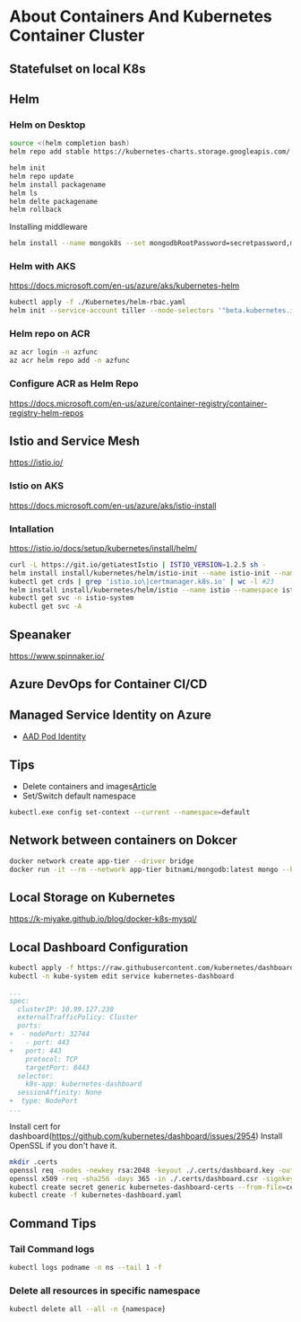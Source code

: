 # About Containers And Kubernetes Container Cluster

## Statefulset on local K8s

## Helm

### Helm on Desktop

```sh
source <(helm completion bash)
helm repo add stable https://kubernetes-charts.storage.googleapis.com/
```

```sh
helm init
helm repo update
helm install packagename
helm ls
helm delte packagename
helm rollback
```

Installing middleware

```sh
helm install --name mongok8s --set mongodbRootPassword=secretpassword,mongodbUsername=mongouser,mongodbPassword=mongoPa$$P0rd,mongodbDatabase=ks8 stable/mongodb
```

### Helm with AKS

https://docs.microsoft.com/en-us/azure/aks/kubernetes-helm

```sh
kubectl apply -f ./Kubernetes/helm-rbac.yaml
helm init --service-account tiller --node-selectors '"beta.kubernetes.io/os"="linux"'
```

### Helm repo on ACR

```sh
az acr login -n azfunc
az acr helm repo add -n azfunc
```

### Configure ACR as Helm Repo

https://docs.microsoft.com/en-us/azure/container-registry/container-registry-helm-repos

## Istio and Service Mesh

https://istio.io/

### Istio on AKS

https://docs.microsoft.com/en-us/azure/aks/istio-install

### Intallation

https://istio.io/docs/setup/kubernetes/install/helm/

```sh
curl -L https://git.io/getLatestIstio | ISTIO_VERSION=1.2.5 sh -
helm install install/kubernetes/helm/istio-init --name istio-init --namespace istio-system
kubectl get crds | grep 'istio.io\|certmanager.k8s.io' | wc -l #23
helm install install/kubernetes/helm/istio --name istio --namespace istio-system
kubectl get svc -n istio-system
kubectl get svc -A
```

## Speanaker

https://www.spinnaker.io/

## Azure DevOps for Container CI/CD

## Managed Service Identity on Azure

- [AAD Pod Identity](https://github.com/Azure/aad-pod-identity)

## Tips

- Delete containers and images[Article](https://www.digitalocean.com/community/tutorials/how-to-remove-docker-images-containers-and-volumes)
- Set/Switch default namespace

```sh
kubectl.exe config set-context --current --namespace=default
```

## Network between containers on Dokcer

```sh
docker network create app-tier --driver bridge
docker run -it --rm --network app-tier bitnami/mongodb:latest mongo --host mongodb-server
```

## Local Storage on Kubernetes

https://k-miyake.github.io/blog/docker-k8s-mysql/

## Local Dashboard Configuration

```sh
kubectl apply -f https://raw.githubusercontent.com/kubernetes/dashboard/v1.10.1/src/deploy/recommended/kubernetes-dashboard.yaml 
kubectl -n kube-system edit service kubernetes-dashboard
```

```diff:kubernetes-dashboard.yaml
...
spec:
  clusterIP: 10.99.127.230
  externalTrafficPolicy: Cluster
  ports:
+  - nodePort: 32744
-   - port: 443
+   port: 443
    protocol: TCP
    targetPort: 8443
  selector:
    k8s-app: kubernetes-dashboard
  sessionAffinity: None
+  type: NodePort
...
```

Install cert for dashboard(https://github.com/kubernetes/dashboard/issues/2954)
Install OpenSSL if you don't have it.

```sh
mkdir .certs
openssl req -nodes -newkey rsa:2048 -keyout ./.certs/dashboard.key -out ./.certs/dashboard.csr -subj "/C=/ST=/L=/O=/OU=/CN=kubernetes-dashboard"
openssl x509 -req -sha256 -days 365 -in ./.certs/dashboard.csr -signkey ./.certs/dashboard.key -out ./.certs/dashboard.crt
kubectl create secret generic kubernetes-dashboard-certs --from-file=certs -n kube-system
kubectl create -f kubernetes-dashboard.yaml
```

## Command Tips

### Tail Command logs

```sh
kubectl logs podname -n ns --tail 1 -f
```

### Delete all resources in specific namespace

```sh
kubectl delete all --all -n {namespace}
```